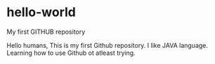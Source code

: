 # hello-world
My first GITHUB repository

Hello humans,
This is my first Github repository. I like JAVA language.
Learning how to use Github ot atleast trying.
